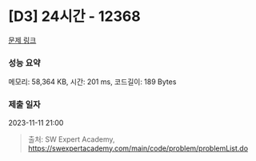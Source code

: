 # [D3] 24시간 - 12368 

[문제 링크](https://swexpertacademy.com/main/code/problem/problemDetail.do?contestProbId=AXsEBlLqedsDFARX) 

### 성능 요약

메모리: 58,364 KB, 시간: 201 ms, 코드길이: 189 Bytes

### 제출 일자

2023-11-11 21:00



> 출처: SW Expert Academy, https://swexpertacademy.com/main/code/problem/problemList.do